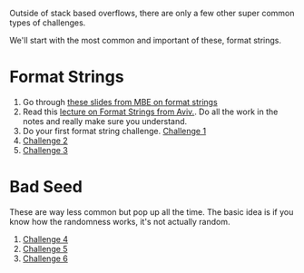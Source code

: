 Outside of stack based overflows, there are only a few other super common types of challenges. 

We'll start with the most common and important of these, format strings.

# Format Strings

1. Go through [these slides from MBE on format strings](06_lecture.pdf)
2. Read this [lecture on Format Strings from Aviv.](unit_06.md). Do all the work in the notes and really make sure you understand. 
3. Do your first format string challenge. [Challenge 1](10-fmt_strings/backdoor17_bbpwn/readme.md)
4. [Challenge 2](10-fmt_strings/pico18_echo/readme.md)
5. [Challenge 3](10-fmt_strings/tw16_greeting/readme.md)

# Bad Seed

These are way less common but pop up all the time. The basic idea is if you know how the randomness works, it's not actually random.

1. [Challenge 4](09-bad_seed/h3_time/readme.md)
2. [Challenge 5](09-bad_seed/hsctf19_tuxtalkshow/readme.md)
3. [Challenge 6](09-bad_seed/sunshinectf17_prepared/readme.md)

